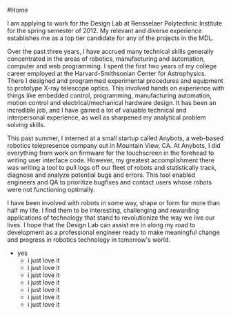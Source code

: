 #Home

I am applying to work for the Design Lab at Rensselaer Polytechnic Institute for the spring semester of
2012. My relevant and diverse experience establishes me as a top tier candidate for any of the projects
in the MDL.

Over the past three years, I have accrued many technical skills generally concentrated in the areas of
robotics, manufacturing and automation, computer and web programming. I spent the first two years of
my college career employed at the Harvard-Smithsonian Center for Astrophysics. There I designed and
programmed experimental procedures and equipment to prototype X-ray telescope optics. This
involved hands on experience with things like embedded control, programming, manufacturing
automation, motion control and electrical/mechanical hardware design. It has been an incredible job,
and I have gained a lot of valuable technical and interpersonal experience, as well as sharpened my
analytical problem solving skills.

This past summer, I interned at a small startup called Anybots, a web-based robotics telepresence
company out in Mountain View, CA. At Anybots, I did everything from work on firmware for the
touchscreen in the forehead to writing user interface code. However, my greatest accomplishment there
was writing a tool to pull logs off our fleet of robots and statistically track, diagnose and analyze
potential bugs and errors. This tool enabled engineers and QA to prioritize bugfixes and contact users
whose robots were not functioning optimally.

I have been involved with robots in some way, shape or form for more than half my life. I find them to
be interesting, challenging and rewarding applications of technology that stand to revolutionize the way
we live our lives. I hope that the Design Lab can assist me in along my road to development as a
professional engineer ready to make meaningful change and progress in robotics technology in
tomorrow's world.


- yes
    - i just love it
    - i just love it
    - i just love it
    - i just love it
    - i just love it
    - i just love it
    - i just love it
